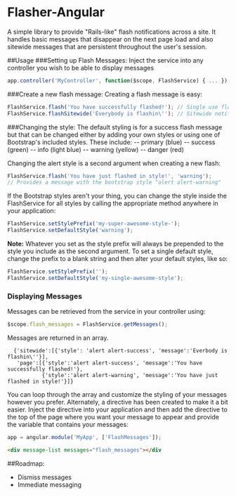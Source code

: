 Flasher-Angular
===============

A simple library to provide "Rails-like" flash notifications across a site.  It handles basic messages that disappear on the next page load and also sitewide messages that are persistent throughout the user's session.


##Usage
###Setting up Flash Messages:
Inject the service into any controller you wish to be able to display messages
```javascript
app.controller('MyController', function($scope, FlashService) { ... });
```

###Create a new flash message:
Creating a flash message is easy:
```javascript
FlashService.flash('You have successfully flashed!'); // Single use flash message
FlashService.flashSitewide('Everybody is flashin\''); // Sitewide notification
```

###Changing the style:
The default styling is for a success flash message but that can be changed either by adding your own styles or using one of Bootstrap's included styles.  These include:
-- primary (blue)
-- success (green)
-- info (light blue)
-- warning (yellow)
-- danger (red)

Changing the alert style is a second argument when creating a new flash:
```javascript
FlashService.flash('You have just flashed in style!', 'warning');  
// Provides a message with the bootstrap style "alert alert-warning"
```

If the Bootstrap styles aren't your thing, you can change the style inside the FlashService for all styles by calling the appropriate method anywhere in your application:
```javascript
FlashService.setStylePrefix('my-super-awesome-style-');
FlashService.setDefaultStyle('warning');
```
**Note:** Whatever you set as the style prefix will always be prepended to the style you include as the second argument.  To set a single default style, change the prefix to a blank string and then alter your default styles, like so:
```javascript
FlashService.setStylePrefix('');
FlashService.setDefaultStyle('my-single-awesome-style');
```


### Displaying Messages
Messages can be retrieved from the service in your controller using:
```javascript
$scope.flash_messages = FlashService.getMessages();
```
Messages are returned in an array.
```
  {'sitewide':[{'style': 'alert alert-success', 'message':'Everbody is flashin\''}],
   'page':[{'style':'alert alert-success', 'message':'You have successfully flashed!'},
           {'style':'alert alert-warning', 'message':'You have just flashed in style!'}]}
```
You can loop through the array and customize the styling of your messages however you prefer.  Alternately, a directive has been created to make it a bit easier.  Inject the directive into your application and then add the directive to the top of the page where you want your message to appear and provide the variable that contains your messages:
```javascript
app = angular.module('MyApp', ['FlashMessages']);
```
```html
<div message-list messages="flash_messages"></div
```

##Roadmap:
- Dismiss messages
- Immediate messaging
